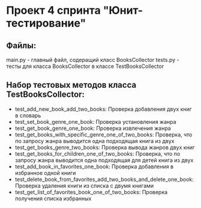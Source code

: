# Проект 4 спринта "Юнит-тестирование"
## Файлы:
main.py - главный файл, содеращий класс BooksCollector
tests.py - тесты для класса BooksCollector в классе TestBooksCollector
## Набор тестовых методов класса TestBooksCollector:
- test_add_new_book_add_two_books: Проверка добавления двух книг в словарь
- test_set_book_genre_one_book: Проверка установления жанра
- test_get_book_genre_one_book: Проверка извлечения жанра
- test_get_books_with_specific_genre_one_of_two_books: Проверка, что по запросу жанра выводится одна подходящая книга из двух
- test_get_books_genre_two_books: Проверка вывода жанров двух книг
- test_get_books_for_children_one_of_two_books: Проверка, что по запросу жанра выводится одна подходящая для детей книга из двух
- test_add_book_in_favorites_one_book: Проверка добавления в избранное одной книги
- test_delete_book_from_favorites_add_two_books_and_delete_one_book: Проверка удаления книги из списка с двумя книгами
- test_get_list_of_favorites_book_one_of_two_books: Проверка получения списка избранных